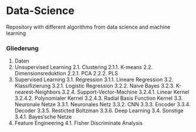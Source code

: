 # Data-Science
Repository with different algorithms from data science and machine learning

### Gliederung

1.	Daten
2.	Unsupervised Learning
 2.1.	Clustering
  2.1.1.	K-means
 2.2.	Dimensionsreduktion
  2.2.1.	PCA
  2.2.2.	PLS
3.	Supervised Learning
3.1.	Regression
3.1.1.	Lineare Regression
3.2.	Klassifizierung
3.2.1.	Logistic Regression
3.2.2.	Naive Bayes
3.2.3.	K-nearest-Neighbors
3.2.4.	Support-Vector-Machine
3.2.4.1.	Linear Kernel
3.2.4.2.	Polynomialer Kernel
3.2.4.3.	Radial Basis Function Kernel
3.3.	Neuronale Netze
3.3.1.	Neuronales Netz
3.3.2.	CNN
3.3.3.	Encoder
3.3.4.	Decoder
3.3.5.	Resticted Boltzman
3.3.6.	Deep Learning
3.4.	Sonstige
3.4.1.	Bayes‘sche Netze
4.	Feature Engineering
4.1.	Fisher Discriminate Analysis

